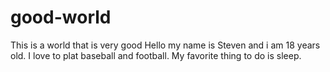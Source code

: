 # good-world
This is a world that is very good
Hello my name is Steven and i am 18 years old. I love to plat baseball and football. My favorite thing to do is sleep.
